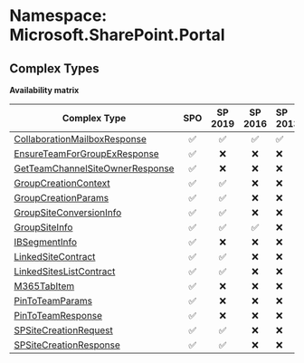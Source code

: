 # Namespace: Microsoft.SharePoint.Portal

## Complex Types

**Availability matrix**

Complex Type | SPO | SP 2019 | SP 2016 | SP 2013
----------|:---:|:-------:|:-------:|:-------
[CollaborationMailboxResponse](./ComplexTypes/CollaborationMailboxResponse.md) | ✅ | ✅ | ✅ | ✅
[EnsureTeamForGroupExResponse](./ComplexTypes/EnsureTeamForGroupExResponse.md) | ✅ | ❌ | ❌ | ❌
[GetTeamChannelSiteOwnerResponse](./ComplexTypes/GetTeamChannelSiteOwnerResponse.md) | ✅ | ❌ | ❌ | ❌
[GroupCreationContext](./ComplexTypes/GroupCreationContext.md) | ✅ | ✅ | ❌ | ❌
[GroupCreationParams](./ComplexTypes/GroupCreationParams.md) | ✅ | ✅ | ❌ | ❌
[GroupSiteConversionInfo](./ComplexTypes/GroupSiteConversionInfo.md) | ✅ | ✅ | ❌ | ❌
[GroupSiteInfo](./ComplexTypes/GroupSiteInfo.md) | ✅ | ✅ | ✅ | ❌
[IBSegmentInfo](./ComplexTypes/IBSegmentInfo.md) | ✅ | ❌ | ❌ | ❌
[LinkedSiteContract](./ComplexTypes/LinkedSiteContract.md) | ✅ | ✅ | ❌ | ❌
[LinkedSitesListContract](./ComplexTypes/LinkedSitesListContract.md) | ✅ | ✅ | ❌ | ❌
[M365TabItem](./ComplexTypes/M365TabItem.md) | ✅ | ❌ | ❌ | ❌
[PinToTeamParams](./ComplexTypes/PinToTeamParams.md) | ✅ | ❌ | ❌ | ❌
[PinToTeamResponse](./ComplexTypes/PinToTeamResponse.md) | ✅ | ❌ | ❌ | ❌
[SPSiteCreationRequest](./ComplexTypes/SPSiteCreationRequest.md) | ✅ | ✅ | ❌ | ❌
[SPSiteCreationResponse](./ComplexTypes/SPSiteCreationResponse.md) | ✅ | ✅ | ❌ | ❌